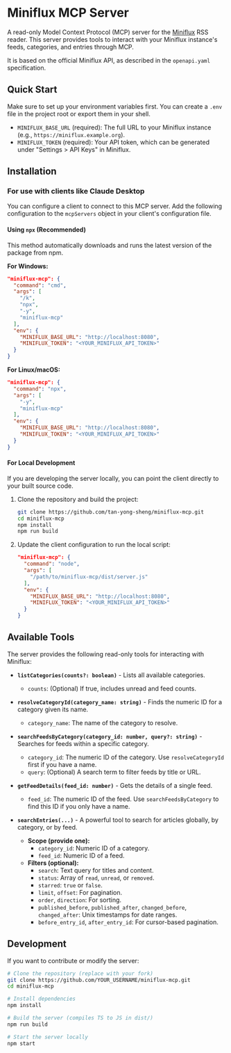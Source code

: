 # Miniflux MCP Server

A read-only Model Context Protocol (MCP) server for the [Miniflux](https://miniflux.app/) RSS reader. This server provides tools to interact with your Miniflux instance's feeds, categories, and entries through MCP.

It is based on the official Miniflux API, as described in the `openapi.yaml` specification.

## Quick Start

Make sure to set up your environment variables first. You can create a `.env` file in the project root or export them in your shell.

- `MINIFLUX_BASE_URL` (required): The full URL to your Miniflux instance (e.g., `https://miniflux.example.org`).
- `MINIFLUX_TOKEN` (required): Your API token, which can be generated under "Settings > API Keys" in Miniflux.

## Installation

### For use with clients like Claude Desktop

You can configure a client to connect to this MCP server. Add the following configuration to the `mcpServers` object in your client's configuration file.

#### Using `npx` (Recommended)

This method automatically downloads and runs the latest version of the package from npm.

**For Windows:**
```json
"miniflux-mcp": {
  "command": "cmd",
  "args": [
    "/k",
    "npx",
    "-y",
    "miniflux-mcp"
  ],
  "env": {
    "MINIFLUX_BASE_URL": "http://localhost:8080",
    "MINIFLUX_TOKEN": "<YOUR_MINIFLUX_API_TOKEN>"
  }
}
```

**For Linux/macOS:**
```json
"miniflux-mcp": {
  "command": "npx",
  "args": [
    "-y",
    "miniflux-mcp"
  ],
  "env": {
    "MINIFLUX_BASE_URL": "http://localhost:8080",
    "MINIFLUX_TOKEN": "<YOUR_MINIFLUX_API_TOKEN>"
  }
}
```

#### For Local Development

If you are developing the server locally, you can point the client directly to your built source code.

1. Clone the repository and build the project:
   ```bash
   git clone https://github.com/tan-yong-sheng/miniflux-mcp.git
   cd miniflux-mcp
   npm install
   npm run build
   ```

2.  Update the client configuration to run the local script:

    ```json
    "miniflux-mcp": {
      "command": "node",
      "args": [
        "/path/to/miniflux-mcp/dist/server.js"
      ],
      "env": {
        "MINIFLUX_BASE_URL": "http://localhost:8080",
        "MINIFLUX_TOKEN": "<YOUR_MINIFLUX_API_TOKEN>"
      }
    }
    ```

## Available Tools

The server provides the following read-only tools for interacting with Miniflux:

- **`listCategories(counts?: boolean)`** - Lists all available categories.
  - `counts`: (Optional) If true, includes unread and feed counts.

- **`resolveCategoryId(category_name: string)`** - Finds the numeric ID for a category given its name.
  - `category_name`: The name of the category to resolve.

- **`searchFeedsByCategory(category_id: number, query?: string)`** - Searches for feeds within a specific category.
  - `category_id`: The numeric ID of the category. Use `resolveCategoryId` first if you have a name.
  - `query`: (Optional) A search term to filter feeds by title or URL.

- **`getFeedDetails(feed_id: number)`** - Gets the details of a single feed.
  - `feed_id`: The numeric ID of the feed. Use `searchFeedsByCategory` to find this ID if you only have a name.

- **`searchEntries(...)`** - A powerful tool to search for articles globally, by category, or by feed.
  - **Scope (provide one):**
    - `category_id`: Numeric ID of a category.
    - `feed_id`: Numeric ID of a feed.
  - **Filters (optional):**
    - `search`: Text query for titles and content.
    - `status`: Array of `read`, `unread`, or `removed`.
    - `starred`: `true` or `false`.
    - `limit`, `offset`: For pagination.
    - `order`, `direction`: For sorting.
    - `published_before`, `published_after`, `changed_before`, `changed_after`: Unix timestamps for date ranges.
    - `before_entry_id`, `after_entry_id`: For cursor-based pagination.


## Development

If you want to contribute or modify the server:

```bash
# Clone the repository (replace with your fork)
git clone https://github.com/YOUR_USERNAME/miniflux-mcp.git
cd miniflux-mcp

# Install dependencies
npm install

# Build the server (compiles TS to JS in dist/)
npm run build

# Start the server locally
npm start
```


